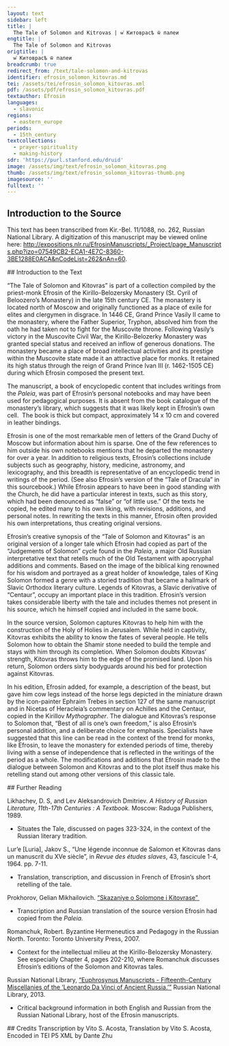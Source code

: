```yaml
---
layout: text
sidebar: left
title: |
  The Tale of Solomon and Kitrovas | ѡ҆ Китоврасѣ ѿ палеи
engtitle: |
  The Tale of Solomon and Kitrovas
origtitle: |
  ѡ҆ Китоврасѣ ѿ палеи
breadcrumb: true
redirect_from: /text/tale-solomon-and-kitrovas
identifier: efrosin_solomon_kitovras.md
tei: /assets/tei/efrosin_solomon_kitovras.xml
pdf: /assets/pdf/efrosin_solomon_kitovras.pdf
textauthor: Efrosin
languages:
  - slavonic
regions:
  - eastern_europe
periods:
  - 15th_century
textcollections:
  - prayer-spirituality
  - making-history
sdr: 'https://purl.stanford.edu/druid'
image: /assets/img/text/efrosin_solomon_kitovras.png
thumb: /assets/img/text/efrosin_solomon_kitovras-thumb.png
imagesource: ''
fulltext: ''
---
```

 

 
 
## Introduction to the Source 
<p>This text has been transcribed from Kir.-Bel. 11/1088, no. 262, Russian National Library. A digitization of this manuscript may be viewed online here: <a href="http://expositions.nlr.ru/EfrosinManuscripts/_Project/page_Manuscripts.php?izo=07549CB2-ECA1-4E7C-8360-3BE1288E0ACA&nCodeList=262&nAn=60">http://expositions.nlr.ru/EfrosinManuscripts/_Project/page_Manuscripts.php?izo=07549CB2-ECA1-4E7C-8360-3BE1288E0ACA&nCodeList=262&nAn=60</a>.</p>
## Introduction to the Text 
<p>“The Tale of Solomon and Kitovras” is part of a collection compiled by the priest-monk Efrosin of the Kirillo-Belozersky Monastery (St. Cyril of Beloozero’s Monastery) in the late 15th century CE. The monastery is located north of Moscow and originally functioned as a place of exile for elites and clergymen in disgrace. In 1446 CE, Grand Prince Vasily II came to the monastery, where the Father Superior, Tryphon, absolved him from the oath he had taken not to fight for the Muscovite throne. Following Vasily’s victory in the Muscovite Civil War, the Kirillo-Belozerky Monastery was granted special status and received an inflow of generous donations. The monastery became a place of broad intellectual activities and its prestige within the Muscovite state made it an attractive place for monks. It retained its high status through the reign of Grand Prince Ivan III (r. 1462-1505 CE) during which Efrosin composed the present text.</p> <p>The manuscript, a book of encyclopedic content that includes writings from the <em>Paleia</em>, was part of Efrosin’s personal notebooks and may have been used for pedagogical purposes. It is absent from the book catalogue of the monastery’s library, which suggests that it was likely kept in Efrosin’s own cell.  The book is thick but compact, approximately 14 x 10 cm and covered in leather bindings.</p> <p>Efrosin is one of the most remarkable men of letters of the Grand Duchy of Moscow but information about him is sparse. One of the few references to him outside his own notebooks mentions that he departed the monastery for over a year. In addition to religious texts, Efrosin’s collections include subjects such as geography, history, medicine, astronomy, and lexicography, and this breadth is representative of an encyclopedic trend in writings of the period. (See also Efrosin’s version of the “Tale of Dracula” in this sourcebook.) While Efrosin appears to have been in good standing with the Church, he did have a particular interest in texts, such as this story, which had been denounced as “false” or “of little use.” Of the texts he copied, he edited many to his own liking, with revisions, additions, and personal notes. In rewriting the texts in this manner, Efrosin often provided his own interpretations, thus creating original versions.</p> <p>Efrosin’s creative synopsis of the “Tale of Solomon and Kitovras” is an original version of a longer tale which Efrosin had copied as part of the “Judgements of Solomon” cycle found in the <em>Paleia</em>, a major Old Russian interpretative text that retells much of the Old Testament with apocryphal additions and comments. Based on the image of the biblical king renowned for his wisdom and portrayed as a great holder of knowledge, tales of King Solomon formed a genre with a storied tradition that became a hallmark of Slavic Orthodox literary culture. Legends of Kitovras, a Slavic derivative of “Centaur”, occupy an important place in this tradition. Efrosin’s version takes considerable liberty with the tale and includes themes not present in his source, which he himself copied and included in the same book.</p> <p>In the source version, Solomon captures Kitovras to help him with the construction of the Holy of Holies in Jerusalem. While held in captivity, Kitovras exhibits the ability to know the fates of several people. He tells Solomon how to obtain the Shamir stone needed to build the temple and stays with him through its completion. When Solomon doubts Kitovras’ strength, Kitovras throws him to the edge of the promised land. Upon his return, Solomon orders sixty bodyguards around his bed for protection against Kitovras.</p> <p>In his edition, Efrosin added, for example, a description of the beast, but gave him cow legs instead of the horse legs depicted in the miniature drawn by the icon-painter Ephraim Trebes in section 127 of the same manuscript and in Nicetas of Heracleia’s commentary on Achilles and the Centaur, copied in the Kirillov <em>Mythographer</em>. The dialogue and Kitovras’s response to Solomon that, “Best of all is one’s own freedom,” is also Efrosin’s personal addition, and a deliberate choice for emphasis. Specialists have suggested that this line can be read in the context of the trend for monks, like Efrosin, to leave the monastery for extended periods of time, thereby living with a sense of independence that is reflected in the writings of the period as a whole. The modifications and additions that Efrosin made to the dialogue between Solomon and Kitovras and to the plot itself thus make his retelling stand out among other versions of this classic tale.</p>
## Further Reading 
<p>Likhachev, D. S, and Lev Aleksandrovich Dmitriev. <em>A History of Russian Literature, 11th-17th Centuries : A Textbook.</em> Moscow: Raduga Publishers, 1989.</p> <ul> <li>Situates the Tale, discussed on pages 323-324, in the context of the Russian literary tradition.</li> </ul> <p>Lur’e [Luria], Jakov S., “Une légende inconnue de Salomon et Kitovras dans un manuscrit du XVe siècle”, in <em>Revue des études slaves</em>, 43, fascicule 1-4, 1964. pp. 7-11.</p> <ul> <li>Translation, transcription, and discussion in French of Efrosin’s short retelling of the tale.</li> </ul> <p>Prokhorov, Gelian Mikhailovich. <a href="http://www.infoliolib.info/rlit/drl/solomon.html.">“Skazaniye o Solomone i Kitovrase” </a></p> <ul> <li>Transcription and Russian translation of the source version Efrosin had copied from the <em>Paleia.</em></li> </ul> <p>Romanchuk, Robert. Byzantine Hermeneutics and Pedagogy in the Russian North. Toronto: Toronto University Press, 2007.</p> <ul> <li>Context for the intellectual milieu at the Kirillo-Belozersky Monastery. See especially Chapter 4, pages 202-210, where Romanchuk discusses Efrosin’s editions of the Solomon and Kitovras tales.</li> </ul> <p>Russian National Library, <a href="http://expositions.nlr.ru/EfrosinManuscripts/eng/">“Euphrosynus Manuscripts - Fifteenth-Century Miscellanies of the ‘Leonardo Da Vinci of Ancient Russia.’”</a> Russian National Library, 2013.</p> <ul> <li>Critical background information in both English and Russian from the Russian National Library, host of the Efrosin manuscripts.</li> </ul>
## Credits
Transcription by Vito S. Acosta, Translation by Vito S. Acosta, Encoded in TEI P5 XML by Dante Zhu
